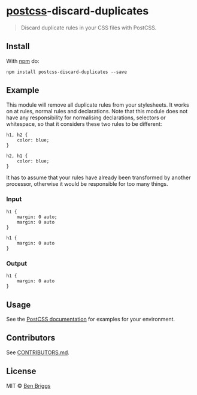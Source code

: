 [postcss](https://github.com/postcss/postcss)-discard-duplicates
================================================================

> Discard duplicate rules in your CSS files with PostCSS.

Install
-------

With [npm](https://npmjs.org/package/postcss-discard-duplicates) do:

    npm install postcss-discard-duplicates --save

Example
-------

This module will remove all duplicate rules from your stylesheets. It works on at rules, normal rules and declarations. Note that this module does not have any responsibility for normalising declarations, selectors or whitespace, so that it considers these two rules to be different:

    h1, h2 {
        color: blue;
    }

    h2, h1 {
        color: blue;
    }

It has to assume that your rules have already been transformed by another processor, otherwise it would be responsible for too many things.

### Input

    h1 {
        margin: 0 auto;
        margin: 0 auto
    }

    h1 {
        margin: 0 auto
    }

### Output

    h1 {
        margin: 0 auto
    }

Usage
-----

See the [PostCSS documentation](https://github.com/postcss/postcss#usage) for examples for your environment.

Contributors
------------

See [CONTRIBUTORS.md](https://github.com/cssnano/cssnano/blob/master/CONTRIBUTORS.md).

License
-------

MIT © [Ben Briggs](http://beneb.info)
